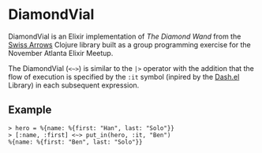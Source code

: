 # DiamondVial

DiamondVial is an Elixir implementation of _The Diamond Wand_
from the [Swiss Arrows](https://github.com/rplevy/swiss-arrows)
Clojure library built as a group programming exercise for the
November Atlanta Elixir Meetup. 

The DiamondVial (`<~>`) is similar to the `|>` operator with the 
addition that the flow of execution is specified by the `:it` symbol
(inpired by the [Dash.el](https://github.com/magnars/dash.el) Library)
in each subsequent expression.

## Example

```
> hero = %{name: %{first: "Han", last: "Solo"}}
> [:name, :first] <~> put_in(hero, :it, "Ben") 
%{name: %{first: "Ben", last: "Solo"}}
```

